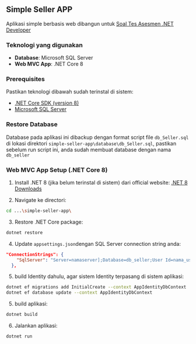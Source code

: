 ## Simple Seller APP
Aplikasi simple berbasis web dibangun untuk [Soal Tes Asesmen .NET Developer](https://docs.google.com/document/d/1zu_tdlNmCLWCMALsQwEnsYzu7d8AmV0E/edit)
### Teknologi yang digunakan

- **Database**: Microsoft SQL Server
- **Web MVC App**: .NET Core 8

### Prerequisites

Pastikan teknologi dibawah sudah terinstal di sistem:

- [.NET Core SDK (version 8)](https://dotnet.microsoft.com/en-us/download/dotnet/8.0)
- [Microsoft SQL Server](https://www.microsoft.com/en-us/sql-server/sql-server-downloads)

### Restore Database
Database pada aplikasi ini dibackup dengan format script file `db_Seller.sql` di lokasi direktori `simple-seller-app\database\db_Seller.sql`, pastikan sebelum run script ini, anda sudah membuat database dengan nama `db_seller`

### Web MVC App Setup (.NET Core 8)

1. Install .NET 8 (jika belum terinstal di sistem) dari official website: [.NET 8 Downloads](https://dotnet.microsoft.com/en-us/download/dotnet/8.0)

2. Navigate ke directori:
```bash
cd ...\simple-seller-app\
```

3. Restore .NET Core package:
```bash
dotnet restore
```
4. Update `appsettings.json`dengan SQL Server connection string anda:

```json
"ConnectionStrings": {
    "SqlServer": "Server=namaserver];Database=db_seller;User Id=nama_user;Password=passwordakses;TrustServerCertificate=true;"
  },
```

5. build Identity dahulu, agar sistem Identity terpasang di sistem aplikasi:

```bash
dotnet ef migrations add InitialCreate --context AppIdentityDbContext
dotnet ef database update --context AppIdentityDbContext
```

5. build aplikasi:

```bash
dotnet build
```

6. Jalankan aplikasi:

```bash
dotnet run
```
